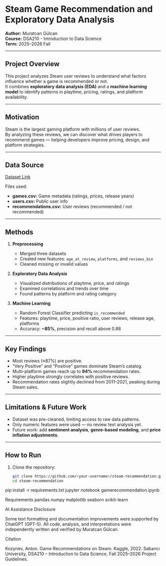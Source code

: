 # Steam Game Recommendation and Exploratory Data Analysis

**Author:** Muratcan Gülcan  
**Course:** DSA210 - Introduction to Data Science  
**Term:** 2025–2026 Fall  

---

## Project Overview

This project analyzes Steam user reviews to understand what factors influence whether a game is recommended or not.  
It combines **exploratory data analysis (EDA)** and a **machine learning model** to identify patterns in playtime, pricing, ratings, and platform availability.

---

## Motivation

Steam is the largest gaming platform with millions of user reviews.  
By analyzing these reviews, we can discover what drives players to recommend games — helping developers improve pricing, design, and platform strategies.

---

## Data Source

[Dataset Link](https://www.kaggle.com/datasets/antonkozyriev/game-recommendations-on-steam/data)

Files used:
- **games.csv:** Game metadata (ratings, prices, release years)
- **users.csv:** Public user info
- **recommendations.csv:** User reviews (recommended / not recommended)

---

## Methods

1. **Preprocessing**
   - Merged three datasets
   - Created new features: `age_at_review`, `platforms`, and `reviews_bin`
   - Cleaned missing or invalid values

2. **Exploratory Data Analysis**
   - Visualized distributions of playtime, price, and ratings  
   - Examined correlations and trends over time  
   - Found patterns by platform and rating category  

3. **Machine Learning**
   - Random Forest Classifier predicting `is_recommended`
   - Features: playtime, price, positive ratio, user reviews, release age, platforms  
   - Accuracy: **~85%**, precision and recall above 0.88

---

## Key Findings

- Most reviews (≈87%) are positive.  
- “Very Positive” and “Positive” games dominate Steam’s catalog.  
- Multi-platform games reach up to **94%** recommendation rates.  
- Higher playtime strongly correlates with positive reviews.  
- Recommendation rates slightly declined from 2011–2021, peaking during Steam sales.

---

## Limitations & Future Work

- Dataset was pre-cleaned, limiting access to raw data patterns.  
- Only numeric features were used — no review text analysis yet.  
- Future work: add **sentiment analysis**, **genre-based modeling**, and **price inflation adjustments**.

---

## How to Run

1. Clone the repository:
   ```bash
   git clone https://github.com/<your-username>/steam-recommendation.git
   cd steam-recommendation

pip install -r requirements.txt
jupyter notebook gamerecommendation.ipynb

Requirements
pandas
numpy
matplotlib
seaborn
scikit-learn

AI Assistance Disclosure

Some text formatting and documentation improvements were supported by ChatGPT (GPT-5).
All code, analysis, and interpretations were independently written and verified by Muratcan Gülcan.

Citation

Kozyriev, Anton. Game Recommendations on Steam. Kaggle, 2022.
Sabancı University, DSA210 – Introduction to Data Science, Fall 2025–2026 Project Guidelines.



